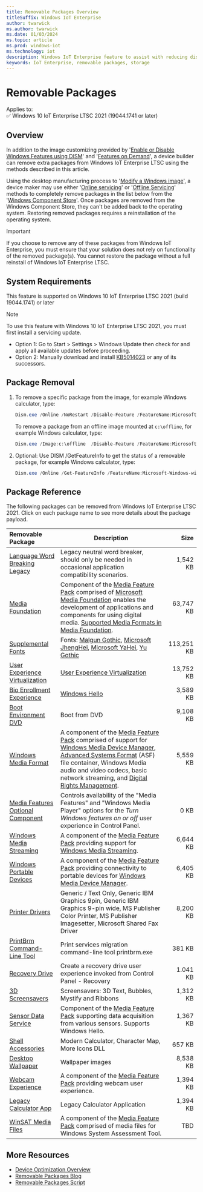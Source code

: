 ```yaml
---
title: Removable Packages Overview
titleSuffix: Windows IoT Enterprise
author: twarwick
ms.author: twarwick
ms.date: 01/03/2024
ms.topic: article
ms.prod: windows-iot
ms.technology: iot
description: Windows IoT Enterprise feature to assist with reducing disk footprint
keywords: IoT Enterprise, removable packages, storage
---
```


# Removable Packages

Applies to:  
✅ Windows 10 IoT Enterprise LTSC 2021 (19044.1741 or later)  

## Overview

In addition to the image customizing provided by '[Enable or Disable Windows Features using DISM](/windows-hardware/manufacture/desktop/enable-or-disable-windows-features-using-dism)' and '[Features on Demand](/windows-hardware/manufacture/desktop/features-on-demand-v2--capabilities)', a device builder can remove extra packages from Windows IoT Enterprise LTSC using the methods described in this article.

Using the desktop manufacturing process to '[Modify a Windows image](/windows-hardware/manufacture/desktop/modify-an-image)', a device maker may use either '[Online servicing](/windows-hardware/manufacture/desktop/audit-mode-overview)' or '[Offline Servicing](/windows-hardware/manufacture/desktop/mount-and-modify-a-windows-image-using-dism)' methods to completely remove packages in the list below from the '[Windows Component Store](/windows-hardware/manufacture/desktop/manage-the-component-store)'. Once packages are removed from the Windows Component Store, they can't be added back to the operating system. Restoring removed packages requires a reinstallation of the operating system.

> [!IMPORTANT]
>
>If you choose to remove any of these packages from Windows IoT Enterprise, you must ensure that your  solution does not rely on functionality of the removed package(s). You cannot restore the package without a full reinstall of Windows IoT Enterprise LTSC.

## System Requirements

This feature is supported on Windows 10 IoT Enterprise LTSC 2021 (build 19044.1741) or later

> [!NOTE]
>
> To use this feature with Windows 10 IoT Enterprise LTSC 2021, you must first install a servicing update.  
>
> - Option 1: Go to Start > Settings > Windows Update then check for and apply all available updates before proceeding.
> - Option 2: Manually download and install  [KB5014023](https://support.microsoft.com/topic/june-2-2022-kb5014023-os-builds-19042-1741-19043-1741-and-19044-1741-preview-65ac6a5d-439a-4e88-b431-a5e2d4e2516a) or any of its successors.

## Package Removal

1. To remove a specific package from the image, for example Windows calculator, type:

   ```powershell
   Dism.exe /Online /NoRestart /Disable-Feature /FeatureName:Microsoft-Windows-win32calc /PackageName:@Package
   ````

   To remove a package from an offline image mounted at `c:\offline`, for  example Windows calculator, type:

   ```powershell
   Dism.exe /Image:c:\offline  /Disable-Feature /FeatureName:Microsoft-Windows-win32calc /PackageName:@Package
   ```

1. Optional: Use DISM /GetFeatureInfo to get the status of a removable package, for example Windows calculator, type:

   ```powershell
   Dism.exe /Online /Get-FeatureInfo /FeatureName:Microsoft-Windows-win32calc /PackageName:@Package
   ````

## Package Reference

The following packages can be removed from Windows IoT Enterprise LTSC 2021.  Click on each package name to see more details about the package payload.

| Removable Package  | Description | Size |
|:-------------------|-------------|-----:|
| [Language Word Breaking Legacy](removable-packages/LanguageFeatures-Wordbreaking-Common-legacy.md) | Legacy neutral word breaker, should only be needed in occasional application compatibility scenarios. | 1,542 KB |
| [Media Foundation](removable-packages/Microsoft-Media-Foundation.md)                                     | Component of the [Media Feature Pack](/windows/win32/wmdm/windows-media-device-manager-architecture) comprised of [Microsoft Media Foundation](/windows/win32/medfound/microsoft-media-foundation-sdk) enables the development of applications and components for using digital media. [Supported Media Formats in Media Foundation](/windows/win32/medfound/supported-media-formats-in-media-foundation).   | 63,747 KB |
| [Supplemental Fonts](removable-packages/Microsoft-OneCore-Fonts-DesktopFonts-NonLeanSupplement.md) | Fonts: [Malgun Gothic](/typography/font-list/malgun-gothic), [Microsoft JhengHei](/typography/font-list/microsoft-jhenghei), [Microsoft YaHei](/typography/font-list/microsoft-yahei), [Yu Gothic](/typography/font-list/yu-gothic) | 113,251 KB |
| [User Experience Virtualization](removable-packages/Microsoft-Windows-AppManagement-UEV.md)                   | [User Experience Virtualization](/windows/configuration/ue-v/uev-for-windows) | 13,752 KB |
| [Bio Enrollment Experience](removable-packages/Microsoft-Windows-BioEnrollment-UX.md)                     | [Windows Hello](/windows-hardware/design/device-experiences/windows-hello) | 3,589 KB |
| [Boot Environment DVD](removable-packages/Microsoft-Windows-BootEnvironment-Dvd.md)               | Boot from DVD | 9,108 KB |
| [Windows Media Format](removable-packages/Microsoft-Windows-Media-Format.md)                             | A component of the [Media Feature Pack](/windows/win32/wmdm/windows-media-device-manager-architecture) comprised of support for [Windows Media Device Manager](/windows/win32/wmdm/windows-media-device-manager-architecture),  [Advanced Systems Format](/windows/win32/wmformat/overview-of-the-asf-format) (ASF) file container, Windows Media audio and video codecs, basic network streaming, and [Digital Rights Management](/windows/win32/wmformat/overview-of-windows-media-drm). | 5,559 KB |
| [Media Features Optional Component](removable-packages/Microsoft-Windows-MediaPlayback-OC.md)                     | Controls availability of the "Media Features" and "Windows Media Player" options for the *Turn Windows features on or off* user experience in Control Panel. | 0 KB |
| [Windows Media Streaming](removable-packages/Microsoft-Windows-Media-Streaming.md)                       | A component of the [Media Feature Pack](/windows/win32/wmdm/windows-media-device-manager-architecture) providing support for [Windows Media Streaming](/windows/win32/mediastreaming/media-streaming-api-portal). | 6,644 KB |
| [Windows Portable Devices](removable-packages/Microsoft-Windows-Portable-Devices.md)                     | A component of the [Media Feature Pack](/windows/win32/wmdm/windows-media-device-manager-architecture) providing connectivity to portable devices for [Windows Media Device Manager](/windows/win32/wmdm/windows-media-device-manager-architecture). | 6,405 KB |
| [Printer Drivers](removable-packages/Microsoft-Windows-Printer-Drivers.md)                       | Generic / Text Only, Generic IBM Graphics 9pin, Generic IBM Graphics 9-pin wide, MS Publisher Color Printer, MS Publisher Imagesetter, Microsoft Shared Fax Driver | 8,200 KB |
| [PrintBrm Command-Line Tool](removable-packages/Microsoft-Windows-Printing-PremiumTools.md)           | Print services migration command-line tool printbrm.exe | 381 KB |
| [Recovery Drive](removable-packages/Microsoft-Windows-RecoveryDrive.md)                           | Create a recovery drive user experience invoked from Control Panel - Recovery | 1.041 KB |
| [3D Screensavers](removable-packages/Microsoft-Windows-ScreenSavers-3D.md)                    | Screensavers: 3D Text, Bubbles, Mystify and Ribbons | 1,312 KB |
| [Sensor Data Service](removable-packages/Microsoft-Windows-SensorDataService.md)                | Component of the [Media Feature Pack](/windows/win32/wmdm/windows-media-device-manager-architecture) supporting data acquisition from  various sensors.  Supports Windows Hello.  | 1,367 KB |
| [Shell Accessories](removable-packages/Microsoft-Windows-ShellOptions.md)                          | Modern Calculator, Character Map, More Icons DLL | 657 KB |
| [Desktop Wallpaper](removable-packages/Microsoft-Windows-Shell-Wallpaper-Common.md)      | Wallpaper images |  8,538 KB |
| [Webcam Experience](removable-packages/Microsoft-Windows-WebcamExperience.md)                  | A component of the [Media Feature Pack](/windows/win32/wmdm/windows-media-device-manager-architecture) providing webcam user experience. | 1,394 KB |
| [Legacy Calculator App](removable-packages/Microsoft-Windows-win32calc.md)                                | Legacy Calculator Application | 1,394 KB |
| [WinSAT Media Files](removable-packages/Microsoft-Windows-WinSATMediaFiles.md)                  | A component of the [Media Feature Pack](/windows/win32/wmdm/windows-media-device-manager-architecture) comprised of media files for Windows System Assessment Tool. | TBD |

## More Resources

- [Device Optimization Overview](Overview.md)
- [Removable Packages Blog](https://aka.ms/RemovablePackagesBlog)
- [Removable Packages Script](https://aka.ms/RemovablePackagesScript)
